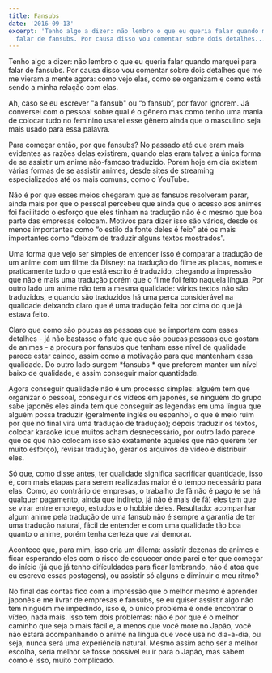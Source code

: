 ```yaml
---
title: Fansubs
date: '2016-09-13'
excerpt: 'Tenho algo a dizer: não lembro o que eu queria falar quando marquei para
  falar de fansubs. Por causa disso vou comentar sobre dois detalhes...'
---
```




Tenho algo a dizer: não lembro o que eu queria falar quando marquei para falar de fansubs. Por causa disso vou comentar sobre dois detalhes que me me vieram a mente agora: como vejo elas, como se organizam e como está sendo a minha relação com elas.

Ah, caso se eu escrever "a fansub" ou “o fansub”, por favor ignorem. Já conversei com o pessoal sobre qual é o gênero mas como tenho uma mania de colocar tudo no feminino usarei esse gênero ainda que o masculino seja mais usado para essa palavra.

Para começar então, por que fansubs? No passado até que eram mais evidentes as razões delas existirem, quando elas eram talvez a única forma de se assistir um anime não-famoso traduzido. Porém hoje em dia existem várias formas de se assistir animes, desde sites de streaming especializados até os mais comuns, como o YouTube.

Não é por que esses meios chegaram que as fansubs resolveram parar, ainda mais por que o pessoal percebeu que ainda que o acesso aos animes foi facilitado o esforço que eles tinham na tradução não é o mesmo que boa parte das empresas colocam. Motivos para dizer isso são vários, desde os menos importantes como “o estilo da fonte deles é feio” até os mais importantes como “deixam de traduzir alguns textos mostrados”.

Uma forma que vejo ser simples de entender isso é comparar a tradução de um anime com um filme da Disney: na tradução do filme as placas, nomes e praticamente tudo o que está escrito é traduzido, chegando a impressão que não é mais uma tradução porém que o filme foi feito naquela língua. Por outro lado um anime não tem a mesma qualidade: vários textos não são traduzidos, e quando são traduzidos há uma perca considerável na qualidade deixando claro que é uma tradução feita por cima do que já estava feito.

Claro que como são poucas as pessoas que se importam com esses detalhes - já não bastasse o fato que que são poucas pessoas que gostam de animes - a procura por fansubs que tenham esse nível de qualidade parece estar caindo, assim como a motivação para que mantenham essa qualidade. Do outro lado surgem *fansubs * que preferem manter um nível baixo de qualidade, e assim conseguir maior quantidade.

Agora conseguir qualidade não é um processo simples: alguém tem que organizar o pessoal, conseguir os vídeos em japonês, se ninguém do grupo sabe japonês eles ainda tem que conseguir as legendas em uma língua que alguém possa traduzir (geralmente inglês ou espanhol, o que é meio ruim por que no final vira uma tradução de tradução); depois traduzir os textos, colocar karaoke (que muitos acham desnecessário, por outro lado parece que os que não colocam isso são exatamente aqueles que não querem ter muito esforço), revisar tradução, gerar os arquivos de vídeo e distribuir eles.

Só que, como disse antes, ter qualidade significa sacrificar quantidade, isso é, com mais etapas para serem realizadas maior é o tempo necessário para elas. Como, ao contrário de empresas, o trabalho de fã não é pago (e se há qualquer pagamento, ainda que indireto, já não é mais de fã) eles tem que se virar entre emprego, estudos e o hobbie deles. Resultado: acompanhar algum anime pela tradução de uma fansub não é sempre a garantia de ter uma tradução natural, fácil de entender e com uma qualidade tão boa quanto o anime, porém tenha certeza que vai demorar.

Acontece que, para mim, isso cria um dilema: assistir dezenas de animes e ficar esperando eles com o risco de esquecer onde parei e ter que começar do início (já que já tenho difículdades para ficar lembrando, não é atoa que eu escrevo essas postagens), ou assistir só alguns e diminuir o meu ritmo?

No final das contas fico com a impressão que o melhor mesmo é aprender japonês e me livrar de empresas e fansubs, se eu quiser assistir algo não tem ninguém me impedindo, isso é, o único problema é onde encontrar o vídeo, nada mais. Isso tem dois problemas: não é por que é o melhor caminho que seja o mais fácil e, a menos que você more no Japão, você não estará acompanhando o anime na língua que você usa no dia-a-dia, ou seja, nunca será uma experiência natural. Mesmo assim acho ser a melhor escolha, seria melhor se fosse possível eu ir para o Japão, mas sabem como é isso, muito complicado.
